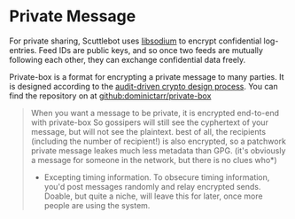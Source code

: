 # Private Message

For private sharing, Scuttlebot uses [libsodium](http://doc.libsodium.org/) to encrypt confidential log-entries. Feed IDs are public keys, and so once two feeds are mutually following each other, they can exchange confidential data freely.

Private-box is a format for encrypting a private message to many parties. It is designed according to the [audit-driven crypto design process](https://github.com/crypto-browserify/crypto-browserify/issues/128). You can find the repository on at [github:dominictarr/private-box](https://github.com/auditdrivencrypto/private-box)

> When you want a message to be private, it is encrypted end-to-end with private-box
So gossipers will still see the cyphertext of your message, but will not see the plaintext. best of all, the recipients (including the number of recipient!) is also encrypted, so a patchwork private message leakes much less metadata than GPG. (it's obviously a message for someone in the network, but there is no clues who*)
>
> * Excepting timing information. To obsecure timing information, you'd post messages randomly and relay encrypted sends. Doable, but quite a niche, will leave this for later, once more people are using the system.
